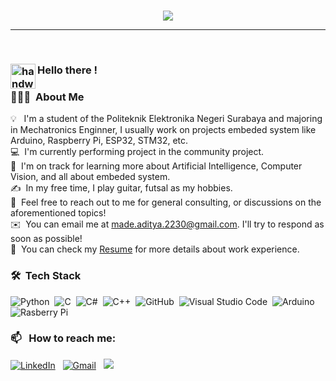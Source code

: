 <br>
<p align='center'>
<img src="https://64.media.tumblr.com/1d488dba345e16a0d834e48e9d107569/tumblr_mp0h51jIuD1qkjjfoo1_500.gifv">
</p>
<hr>
<br>


### <img alt="handwavegif" src="https://user-images.githubusercontent.com/39513876/112366216-8cfe7400-8cfe-11eb-8116-7d3dbae20e97.gif" width='40' align="left"/> Hello there !
### 👨🏻‍💻 &nbsp;About Me

💡 &nbsp; I'm a student of the Politeknik Elektronika Negeri Surabaya and majoring in Mechatronics Enginner, I usually work on projects embeded system like Arduino, Raspberry Pi, ESP32, STM32, etc. \
💻 &nbsp;I'm currently performing project in the community project.\
🌱 &nbsp;I'm on track for learning more about Artificial Intelligence, Computer Vision, and all about embeded system.\
✍️ &nbsp;In my free time, I play guitar, futsal as my hobbies.\
💬 &nbsp;Feel free to reach out to me for general consulting, or discussions on the aforementioned topics!\
✉️ &nbsp;You can email me at made.aditya.2230@gmail.com. I'll try to respond as soon as possible!\
📄 &nbsp;You can check my [Resume](https://drive.google.com/file/d/1cZ6qd4PfsJ_NBr5CRuNLetkOGWwge8Es/view?usp=sharing) for more details about work experience.


### 🛠 &nbsp;Tech Stack

![Python](https://img.shields.io/badge/-Python-05122A?style=flat&logo=python)&nbsp;
![C](https://img.shields.io/badge/-C-05122A?style=flat&logo=C&logoColor=A8B9CC)&nbsp;
![C#](https://img.shields.io/badge/C%23-239120?style=for-the-badge&logo=c-sharp&logoColor=white)&nbsp;
![C++](https://img.shields.io/badge/-C++-05122A?style=flat&logo=C%2B%2B&logoColor=00599C)&nbsp;
![GitHub](https://img.shields.io/badge/-GitHub-05122A?style=flat&logo=github)&nbsp;
![Visual Studio Code](https://img.shields.io/badge/-Visual%20Studio%20Code-05122A?style=flat&logo=visual-studio-code&logoColor=007ACC)&nbsp;
![Arduino](https://img.shields.io/badge/Arduino-00979D?style=for-the-badge&logo=Arduino&logoColor=white)&nbsp;
![Rasberry Pi](https://img.shields.io/badge/Raspberry%20Pi-A22846?style=for-the-badge&logo=Raspberry%20Pi&logoColor=white)&nbsp;


### 📫 &nbsp; How to reach me:


<a href="https://www.linkedin.com/in/madeaditya/"><img alt="LinkedIn" src="https://img.shields.io/badge/linkedin%20-%230077B5.svg?&style=flat&logo=linkedin&logoColor=white"/></a> &nbsp;
<a href="mailto:made.aditya.2230@gmail.com"><img alt="Gmail" src="https://img.shields.io/badge/Gmail-D14836?style=flat&logo=gmail&logoColor=white" /></a> &nbsp;
<a href="https://www.instagram.com/made__aditya_/"><img src="https://img.shields.io/badge/-@abhi__1507_-E4405F?style=flat&logo=Instagram&logoColor=white"/></a> &nbsp;

<!--
**I Made Aditya Rama Putra** is a ✨ _special_ ✨ repository because its `README.md` (this file) appears on your GitHub profile.

Here are some ideas to get you started:

- 🔭 I’m currently working on ...
- 🌱 I’m currently learning ...
- 👯 I’m looking to collaborate on ...
- 🤔 I’m looking for help with ...
- 💬 Ask me about ...
- 📫 How to reach me: ...
- 😄 Pronouns: ...
- ⚡ Fun fact: ...
-->







